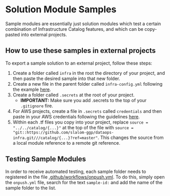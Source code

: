 # Solution Module Samples

Sample modules are essentially just solution modules which test a certain combination of Infrastructure Catalog features, and which can be copy-pasted into external projects.

## How to use these samples in external projects

To export a sample solution to an external project, follow these steps:

1. Create a folder called `infra` in the root the directory of your project, and then paste the desired sample into that new folder.
2. Create a new file in the parent folder called `infra-config.yml` following the example [here](infra-config.yml).
3. Create a folder called `.secrets` at the root of your project.
    * **IMPORTANT:** Make sure you add .secrets to the top of your `.gitignore` fire.
4. For AWS projects, create a file in `.secrets` called `credentials` and then paste in your AWS credentials following the guidelines [here](https://docs.aws.amazon.com/cli/latest/userguide/cli-configure-files.html).
5. Within each .tf files you copy into your project, replace `source = "../../catalog/{...}"` at the top of the file with `source = "git::https://github.com/slalom-ggp/dataops-infra.git///catalog/{...}?ref=master"`. This changes the source from a local module reference to a remote git reference.

## Testing Sample Modules

In order to receive automated testing, each sample folder needs to registered in the file [.github/workflows/onpush.yml](.github/../../.github/workflows/onpush.yml). To do this, simply open the `onpush.yml` file, search for the text `sample-id:` and add the name of the sample folder to the list.
